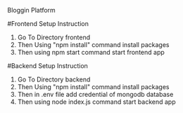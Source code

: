 Bloggin Platform

#Frontend Setup Instruction
1. Go To Directory frontend
2. Then Using "npm install" command install packages
3. Then using npm start command start frontend app

#Backend Setup Instruction
1. Go To Directory backend
2. Then Using "npm install" command install packages
3. Then in .env file add credential of mongodb database
4. Then using node index.js command start backend app

   
